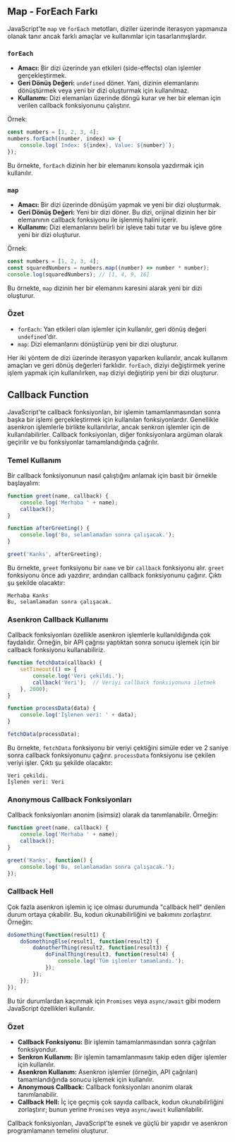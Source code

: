 ## Map - ForEach Farkı
JavaScript'te `map` ve `forEach` metotları, diziler üzerinde iterasyon yapmanıza olanak tanır ancak farklı amaçlar ve kullanımlar için tasarlanmışlardır.

### `forEach`
- **Amacı:** Bir dizi üzerinde yan etkileri (side-effects) olan işlemler gerçekleştirmek.
- **Geri Dönüş Değeri:** `undefined` döner. Yani, dizinin elemanlarını dönüştürmek veya yeni bir dizi oluşturmak için kullanılmaz.
- **Kullanımı:** Dizi elemanları üzerinde döngü kurar ve her bir eleman için verilen callback fonksiyonunu çalıştırır.

Örnek:
```javascript
const numbers = [1, 2, 3, 4];
numbers.forEach((number, index) => {
    console.log(`Index: ${index}, Value: ${number}`);
});
```
Bu örnekte, `forEach` dizinin her bir elemanını konsola yazdırmak için kullanılır.

### `map`
- **Amacı:** Bir dizi üzerinde dönüşüm yapmak ve yeni bir dizi oluşturmak.
- **Geri Dönüş Değeri:** Yeni bir dizi döner. Bu dizi, orijinal dizinin her bir elemanının callback fonksiyonu ile işlenmiş halini içerir.
- **Kullanımı:** Dizi elemanlarını belirli bir işleve tabi tutar ve bu işleve göre yeni bir dizi oluşturur.

Örnek:
```javascript
const numbers = [1, 2, 3, 4];
const squaredNumbers = numbers.map((number) => number * number);
console.log(squaredNumbers); // [1, 4, 9, 16]
```
Bu örnekte, `map` dizinin her bir elemanını karesini alarak yeni bir dizi oluşturur.

### Özet
- `forEach`: Yan etkileri olan işlemler için kullanılır, geri dönüş değeri `undefined`'dır.
- `map`: Dizi elemanlarını dönüştürüp yeni bir dizi oluşturur.

Her iki yöntem de dizi üzerinde iterasyon yaparken kullanılır, ancak kullanım amaçları ve geri dönüş değerleri farklıdır. `forEach`, diziyi değiştirmek yerine işlem yapmak için kullanılırken, `map` diziyi değiştirip yeni bir dizi oluşturur.

## Callback Function
JavaScript'te callback fonksiyonları, bir işlemin tamamlanmasından sonra başka bir işlemi gerçekleştirmek için kullanılan fonksiyonlardır. Genellikle asenkron işlemlerle birlikte kullanılırlar, ancak senkron işlemler için de kullanılabilirler. Callback fonksiyonları, diğer fonksiyonlara argüman olarak geçirilir ve bu fonksiyonlar tamamlandığında çağrılır.

### Temel Kullanım

Bir callback fonksiyonunun nasıl çalıştığını anlamak için basit bir örnekle başlayalım:

```javascript
function greet(name, callback) {
    console.log('Merhaba ' + name);
    callback();
}

function afterGreeting() {
    console.log('Bu, selamlamadan sonra çalışacak.');
}

greet('Kanks', afterGreeting);
```

Bu örnekte, `greet` fonksiyonu bir `name` ve bir `callback` fonksiyonu alır. `greet` fonksiyonu önce adı yazdırır, ardından callback fonksiyonunu çağırır. Çıktı şu şekilde olacaktır:
```
Merhaba Kanks
Bu, selamlamadan sonra çalışacak.
```

### Asenkron Callback Kullanımı

Callback fonksiyonları özellikle asenkron işlemlerle kullanıldığında çok faydalıdır. Örneğin, bir API çağrısı yaptıktan sonra sonucu işlemek için bir callback fonksiyonu kullanabiliriz.

```javascript
function fetchData(callback) {
    setTimeout(() => {
        console.log('Veri çekildi.');
        callback('Veri');  // Veriyi callback fonksiyonuna iletmek
    }, 2000);
}

function processData(data) {
    console.log('İşlenen veri: ' + data);
}

fetchData(processData);
```

Bu örnekte, `fetchData` fonksiyonu bir veriyi çektiğini simüle eder ve 2 saniye sonra callback fonksiyonunu çağırır. `processData` fonksiyonu ise çekilen veriyi işler. Çıktı şu şekilde olacaktır:
```
Veri çekildi.
İşlenen veri: Veri
```

### Anonymous Callback Fonksiyonları

Callback fonksiyonları anonim (isimsiz) olarak da tanımlanabilir. Örneğin:

```javascript
function greet(name, callback) {
    console.log('Merhaba ' + name);
    callback();
}

greet('Kanks', function() {
    console.log('Bu, selamlamadan sonra çalışacak.');
});
```

### Callback Hell

Çok fazla asenkron işlemin iç içe olması durumunda "callback hell" denilen durum ortaya çıkabilir. Bu, kodun okunabilirliğini ve bakımını zorlaştırır. Örneğin:

```javascript
doSomething(function(result1) {
    doSomethingElse(result1, function(result2) {
        doAnotherThing(result2, function(result3) {
            doFinalThing(result3, function(result4) {
                console.log('Tüm işlemler tamamlandı.');
            });
        });
    });
});
```

Bu tür durumlardan kaçınmak için `Promises` veya `async/await` gibi modern JavaScript özellikleri kullanılır.

### Özet

- **Callback Fonksiyonu:** Bir işlemin tamamlanmasından sonra çağrılan fonksiyondur.
- **Senkron Kullanım:** Bir işlemin tamamlanmasını takip eden diğer işlemler için kullanılır.
- **Asenkron Kullanım:** Asenkron işlemler (örneğin, API çağrıları) tamamlandığında sonucu işlemek için kullanılır.
- **Anonymous Callback:** Callback fonksiyonları anonim olarak tanımlanabilir.
- **Callback Hell:** İç içe geçmiş çok sayıda callback, kodun okunabilirliğini zorlaştırır; bunun yerine `Promises` veya `async/await` kullanılabilir.

Callback fonksiyonları, JavaScript'te esnek ve güçlü bir yapıdır ve asenkron programlamanın temelini oluşturur.